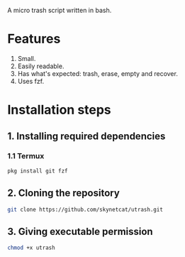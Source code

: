 A micro trash script written in bash.

# Features
1. Small.
2. Easily readable.
3. Has what's expected: trash, erase, empty and recover.
4. Uses fzf.

# Installation steps
## 1. Installing required dependencies
### 1.1 Termux
```bash
pkg install git fzf
```
## 2. Cloning the repository
```bash
git clone https://github.com/skynetcat/utrash.git
```
## 3. Giving executable permission
```bash
chmod +x utrash
```
